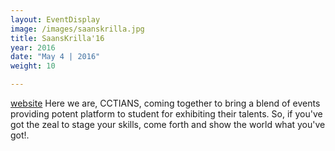 ```yaml
---
layout: EventDisplay
image: /images/saanskrilla.jpg
title: SaansKrilla'16
year: 2016
date: "May 4 | 2016"
weight: 10

---
```

[website](https://saanskrila.wordpress.com/?fbclid=IwAR2wWdo0iHI8jZI6qCxbu3kSWSC5m2HGCUkjuLexG2zyNBM66BDAwohfnRs) Here we are, CCTIANS, coming together to bring a blend of events providing potent platform to student for exhibiting their talents. So, if you've got the zeal to stage your skills, come forth and show the world what you've got!.


